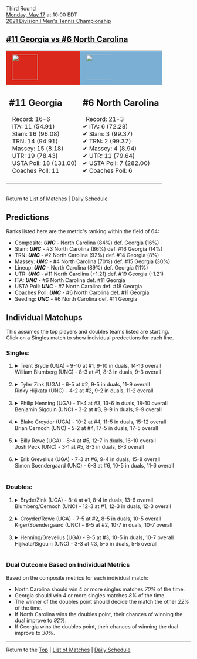 Third Round[](#top)<a name="top"></a>  
[Monday, May 17](../../schedule/05-17.md) at 10:00 EDT  
[2021 Division I Men's Tennis Championship](../index.md)  
## [#11 Georgia vs #6 North Carolina](https://www.ncaa.com/game/5833423)  

<table><tr style="background-color: #d9d9d9 !important"><td style="background-color: #DA291C !important"><img src="https://www.ncaa.com/sites/default/files/images/logos/schools/g/georgia.70.png" width="70" height="70" style="padding: 8px;" /></td><td style="background-color: #7BAFD4 !important"><img src="https://www.ncaa.com/sites/default/files/images/logos/schools/n/north-carolina.70.png" width="70" height="70" style="padding: 8px;" /></td></tr><tr>
<td>  

<h2>#11 Georgia</h2>  
&nbsp; Record: 16-6<br>  
&nbsp; ITA: 11 (54.91)<br>  
&nbsp; Slam: 16 (96.08)<br>  
&nbsp; TRN: 14 (94.91)<br>  
&nbsp; Massey: 15 (8.18)<br>  
&nbsp; UTR: 19 (78.43)<br>  
&nbsp; USTA Poll: 18 (131.00)<br>  
&nbsp; Coaches Poll: 11<br>  
<br>  

</td>
<td>  

<h2>#6 North Carolina</h2>  
&nbsp; Record: 21-3<br>  
&#10004; ITA: 6 (72.28)<br>  
&#10004; Slam: 3 (99.37)<br>  
&#10004; TRN: 2 (99.37)<br>  
&#10004; Massey: 4 (8.94)<br>  
&#10004; UTR: 11 (79.64)<br>  
&#10004; USTA Poll: 7 (282.00)<br>  
&#10004; Coaches Poll: 6<br>  
<br>  

</td>
</tr></table>  


<br>Return to [List of Matches](../index.md) &#124; [Daily Schedule](../../schedule/05-17.md)

## Predictions  

Ranks listed here are the metric's ranking within the field of 64:  
- Composite: ***UNC*** - North Carolina (84%) def. Georgia (16%)  
- Slam: ***UNC*** - #3 North Carolina (86%) def. #16 Georgia (14%)  
- TRN: ***UNC*** - #2 North Carolina (92%) def. #14 Georgia (8%)  
- Massey: ***UNC*** - #4 North Carolina (70%) def. #15 Georgia (30%)  
- Lineup: ***UNC*** - North Carolina (89%) def. Georgia (11%)  
- UTR: ***UNC*** - #11 North Carolina (+1.21) def. #19 Georgia (-1.21)  
- ITA: ***UNC*** - #6 North Carolina def. #11 Georgia  
- USTA Poll: ***UNC*** - #7 North Carolina def. #18 Georgia  
- Coaches Poll: ***UNC*** - #6 North Carolina def. #11 Georgia  
- Seeding: ***UNC*** - #6 North Carolina def. #11 Georgia  

## Individual Matchups  
This assumes the top players and doubles teams listed are starting.  
Click on a Singles match to show individual predections for each line.  

### Singles:  

<ol>
<li><details>
<summary markdown="span">Trent Bryde (UGA) - 9-10 at #1, 9-10 in duals, 14-13 overall<br>William Blumberg (UNC) - 8-3 at #1, 8-3 in duals, 9-3 overall</summary>
<h4>Predictions</h4><ul>
<li>Composite: <b><i>UNC</i></b> - Blumberg (75%) def. Bryde (25%)</li>  
<li>Slam: <b><i>UNC</i></b> - Blumberg (78%) def. Bryde (22%)</li>  
<li>TRN: <b><i>UNC</i></b> - Blumberg (82%) def. Bryde (18%)</li>  
<li>Massey: <b><i>UNC</i></b> - Blumberg (66%) def. Bryde (34%)</li>  
<li>UTR: <b><i>UNC</i></b> - Blumberg (73%) def. Bryde (27%)</li>  
<li>ITA: <b><i>UGA</i></b> - Bryde (36.71) def. Blumberg (21.87)</li>  
</ul>
</details>&nbsp;</li>
<li><details>
<summary markdown="span">Tyler Zink (UGA) - 6-5 at #2, 9-5 in duals, 11-9 overall<br>Rinky Hijikata (UNC) - 4-2 at #2, 9-2 in duals, 11-2 overall</summary>
<h4>Predictions</h4><ul>
<li>Composite: <b><i>UNC</i></b> - Hijikata (81%) def. Zink (19%)</li>  
<li>Slam: <b><i>UNC</i></b> - Hijikata (76%) def. Zink (24%)</li>  
<li>TRN: <b><i>UNC</i></b> - Hijikata (87%) def. Zink (13%)</li>  
<li>Massey: <b><i>UNC</i></b> - Hijikata (77%) def. Zink (23%)</li>  
<li>UTR: <b><i>UNC</i></b> - Hijikata (85%) def. Zink (15%)</li>  
<li>ITA: <b><i>UNC</i></b> - Hijikata (27.96) def. Zink (25.30)</li>  
</ul>
</details>&nbsp;</li>
<li><details>
<summary markdown="span">Philip Henning (UGA) - 11-4 at #3, 13-6 in duals, 18-10 overall<br>Benjamin Sigouin (UNC) - 3-2 at #3, 9-9 in duals, 9-9 overall</summary>
<h4>Predictions</h4><ul>
<li>Composite: <b><i>UGA</i></b> - Henning (63%) def. Sigouin (37%)</li>  
<li>Slam: <b><i>UNC</i></b> - Sigouin (50%) def. Henning (50%)</li>  
<li>TRN: <b><i>UGA</i></b> - Henning (57%) def. Sigouin (43%)</li>  
<li>Massey: <b><i>UGA</i></b> - Henning (68%) def. Sigouin (32%)</li>  
<li>UTR: <b><i>UGA</i></b> - Henning (76%) def. Sigouin (24%)</li>  
<li>ITA: <b><i>UGA</i></b> - Henning (31.73) def. Sigouin (13.85)</li>  
</ul>
</details>&nbsp;</li>
<li><details>
<summary markdown="span">Blake Croyder (UGA) - 10-2 at #4, 11-5 in duals, 15-12 overall<br>Brian Cernoch (UNC) - 5-2 at #4, 17-5 in duals, 17-5 overall</summary>
<h4>Predictions</h4><ul>
<li>Composite: <b><i>UNC</i></b> - Cernoch (80%) def. Croyder (20%)</li>  
<li>Slam: <b><i>UNC</i></b> - Cernoch (82%) def. Croyder (18%)</li>  
<li>TRN: <b><i>UNC</i></b> - Cernoch (82%) def. Croyder (18%)</li>  
<li>Massey: <b><i>UNC</i></b> - Cernoch (75%) def. Croyder (25%)</li>  
<li>UTR: <b><i>UNC</i></b> - Cernoch (82%) def. Croyder (18%)</li>  
<li>ITA: <b><i>UNC</i></b> - Cernoch (12.67) def. Croyder (4.08)</li>  
</ul>
</details>&nbsp;</li>
<li><details>
<summary markdown="span">Billy Rowe (UGA) - 8-4 at #5, 12-7 in duals, 16-10 overall<br>Josh Peck (UNC) - 3-1 at #5, 8-3 in duals, 8-3 overall</summary>
<h4>Predictions</h4><ul>
<li>Composite: <b><i>UNC</i></b> - Peck (72%) def. Rowe (28%)</li>  
<li>Slam: <b><i>UNC</i></b> - Peck (70%) def. Rowe (30%)</li>  
<li>TRN: <b><i>UNC</i></b> - Peck (65%) def. Rowe (35%)</li>  
<li>Massey: <b><i>UNC</i></b> - Peck (73%) def. Rowe (27%)</li>  
<li>UTR: <b><i>UNC</i></b> - Peck (80%) def. Rowe (20%)</li>  
<li>ITA: <b><i>UNC</i></b> - Peck (4.29) def. Rowe (1.84)</li>  
</ul>
</details>&nbsp;</li>
<li><details>
<summary markdown="span">Erik Grevelius (UGA) - 7-3 at #6, 9-4 in duals, 15-8 overall<br>Simon Soendergaard (UNC) - 6-3 at #6, 10-5 in duals, 11-6 overall</summary>
<h4>Predictions</h4><ul>
<li>Composite: <b><i>UNC</i></b> - Soendergaard (57%) def. Grevelius (43%)</li>  
<li>Slam: <b><i>UNC</i></b> - Soendergaard (61%) def. Grevelius (39%)</li>  
<li>TRN: <b><i>UNC</i></b> - Soendergaard (61%) def. Grevelius (39%)</li>  
<li>Massey: <b><i>UNC</i></b> - Soendergaard (50%) def. Grevelius (50%)</li>  
<li>UTR: <b><i>UNC</i></b> - Soendergaard (55%) def. Grevelius (45%)</li>  
<li>ITA: <b><i>UNC</i></b> - Soendergaard (3.62) def. Grevelius (2.48)</li>  
</ul>
</details>&nbsp;</li>
</ol>

### Doubles:  

<ol>
<li><details>
<summary markdown="span">Bryde/Zink (UGA) - 8-4 at #1, 8-4 in duals, 13-6 overall<br>Blumberg/Cernoch (UNC) - 12-3 at #1, 12-3 in duals, 12-3 overall</summary>
<br>Sorry, we don't have any metrics for this match
</details>&nbsp;</li>
<li><details>
<summary markdown="span">Croyder/Rowe (UGA) - 7-5 at #2, 8-5 in duals, 10-5 overall<br>Kiger/Soendergaard (UNC) - 8-5 at #2, 10-7 in duals, 10-7 overall</summary>
<br>Sorry, we don't have any metrics for this match
</details>&nbsp;</li>
<li><details>
<summary markdown="span">Henning/Grevelius (UGA) - 9-5 at #3, 10-5 in duals, 10-7 overall<br>Hijikata/Sigouin (UNC) - 3-3 at #3, 5-5 in duals, 5-5 overall</summary>
<br>Sorry, we don't have any metrics for this match
</details>&nbsp;</li>
</ol>

### Dual Outcome Based on Individual Metrics  
  
Based on the composite metrics for each individual match:  
- North Carolina should win 4 or more singles matches *70%* of the time.  
- Georgia should win 4 or more singles matches *8%* of the time.  
- The winner of the doubles point should decide the match the other *22%* of the time.  
- If North Carolina wins the doubles point, their chances of winning the dual improve to *92%*.  
- If Georgia wins the doubles point, their chances of winning the dual improve to *30%*.  
  
------

Return to the [Top](#top) &#124; [List of Matches](../index.md) &#124; [Daily Schedule](../../schedule/05-17.md)  
